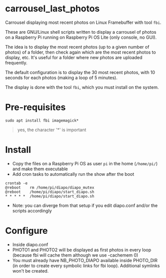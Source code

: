 # carrousel_last_photos
Carrousel displaying most recent photos on Linux Framebuffer with tool `fbi`.

These are GNU/Linux shell scripts written to display a carrousel of photos on a Raspberry Pi running on Raspberry Pi OS Lite (only console, no GUI).

The idea is to display the most recent photos (up to a given number of photos) of a folder, then check again which are the most recent photos to display, etc.
It's useful for a folder where new photos are uploaded frequently.

The default configuration is to display the 30 most recent photos, with 10 seconds for each photos (making a loop of 5 minutes).

The display is done with the tool `fbi`, which you must install on the system.

# Pre-requisites
```console
sudo apt install fbi imagemagick*
```

> yes, the character '*' is important

# Install
- Copy the files on a Raspberry Pi OS as user `pi` in the home (`/home/pi/`) and make them executable
- Add cron tasks to automatically run the show after the boot
```console
crontab -e
@reboot    rm /home/pi/diapo/diapo_mutex
@reboot    /home/pi/diapo/start_diapo.sh
* * * * *  /home/pi/diapo/start_diapo.sh
```
- Note: you can diverge from that setup if you edit diapo.conf and/or the scripts accordingly

# Configure
- Inside diapo.conf
- PHOTO1 and PHOTO2 will be displayed as first photos in every loop (because fbi will cache them although we use -cachemem 0)
- You must already have NB_PHOTO_DIAPO available inside PHOTO_DIR (in order to create every symbolic links for fbi loop). Additional symlinks won't be created.

